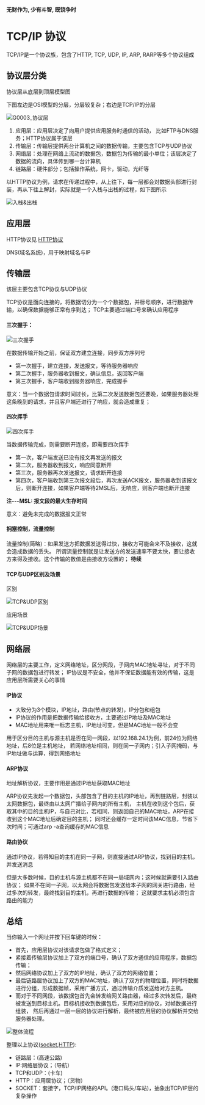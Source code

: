 **无财作为, 少有斗智, 既饶争时**

TCP/IP 协议
=============

TCP/IP是一个协议族，包含了HTTP, TCP, UDP, IP, ARP, RARP等多个协议组成

## 协议层分类
协议层从底层到顶层模型图

下图左边是OSI模型的分层，分层较复杂；右边是TCP/IP的分层

![G0003_协议层](../_templates/Common/G0003_协议层.png)

1. 应用层：应用层决定了向用户提供应用服务时通信的活动， 比如FTP与DNS服务；HTTP协议属于该层
2. 传输层：传输层提供两台计算机之间的数据传输，主要包含TCP与UDP协议
3. 网络层：处理在网络上流动的数据包，数据包为传输的最小单位；该层决定了数据的流向，具体传到哪一台计算机
4. 链路层：硬件部分；包括操作系统，网卡，驱动，光纤等

以HTTP协议为例，请求在传递过程中，从上往下，每一层都会对数据头部进行封装，再从下往上解封，实际就是一个入栈与出栈的过程，如下图所示

![入栈&出栈](../_templates/Common/G0003_数据传输封装.jpeg)

## 应用层

HTTP协议见 [HTTP协议](./G0002_http.md)

DNS(域名系统)，用于映射域名与IP

## 传输层
该层主要包含TCP协议与UDP协议

TCP协议是面向连接的，将数据切分为一个个数据包，并标号顺序，进行数据传输，以确保数据能够正常有序到达；
TCP主要通过端口号来确认应用程序
#### 三次握手：
![三次握手](../_templates/Common/G0003_三次握手.jpeg)

在数据传输开始之前，保证双方建立连接，同步双方序列号

- 第一次握手，建立连接，发送报文，等待服务器响应
- 第二次握手，服务器收到报文，确认信息，返回客户端
- 第三次握手，客户端收到服务器响应，完成握手

意义：当一个数据包请求时间过长，比第二次发送数据包还要晚，如果服务器处理这条晚到的请求，并且客户端还进行了响应，就会造成重复；

#### 四次挥手
![四次挥手](../_templates/Common/G0003_四次挥手.jpeg)

当数据传输完成，则需要断开连接，即需要四次挥手

- 第一次，客户端发送已没有报文再发送的报文
- 第二次，服务器收到报文，响应同意断开
- 第三次，服务器再次发送报文，请求断开连接
- 第四次，客户端收到第三次报文段后，再次发送ACK报文，服务器收到该报文后，则断开连接，如果客户端等待2MSL后，无响应，则客户端也断开连接

**注---MSL: 报文段的最大生存时间**

意义：避免未完成的数据报文正常 

#### 拥塞控制，流量控制
流量控制(简略)：如果发送方把数据发送得过快，接收方可能会来不及接收，这就会造成数据的丢失。
所谓流量控制就是让发送方的发送速率不要太快，要让接收方来得及接收。这个传输的数值是由接收方设置的；
**待续**

#### TCP与UDP区别及场景
区别

![TCP&UDP区别](../_templates/Common/G0003_TCP&UDP.jpeg)

应用场景

![TCP&UDP场景](../_templates/Common/G0003_TCP&UDP场景.jpeg)

## 网络层
网络层的主要工作，定义网络地址，区分网段，子网内MAC地址寻址，对于不同子网的数据包进行转发；
IP协议是不安全，他并不保证数据能有效的传输，这是应用层所需要关心的事情

#### IP协议
- 大致分为3个模块，IP地址，路由(节点的转发)，IP分包和组包
- IP协议的作用是把数据传输给接收方，主要通过IP地址及MAC地址
- MAC地址用来唯一标志主机，IP地址可变，但是MAC地址一般不会变

用于区分目的主机与源主机是否在同一网段，以192.168.24.1为例，前24位为网络地址，后8位是主机地址，
若网络地址相同，则在同一子网内；引入子网掩码，与IP地址做与运算，得到网络地址

#### ARP协议
地址解析协议，主要作用是通过IP地址获取MAC地址

ARP协议先发起一个数据包，头部包含了目的主机的IP地址，再到链路层，封装以太网数据包，最终由以太网广播给子网内的所有主机，
主机在收到这个包后，获取其中的目的主机IP，与自己对比，若相同，则返回自己的MAC地址，ARP在接收到这个MAC地址后确定目的主机；
同时还会缓存一定时间该MAC信息，节省下次时间；可通过arp -a查询缓存的MAC信息

#### 路由协议
通过IP协议，若得知目的主机在同一子网，则直接通过ARP协议，找到目的主机，并发送消息

但是大多数时候，目的主机与源主机都不在同一局域网内；这时候就需要引入路由协议；
如果不在同一子网，以太网会将数据包发送给本子网的网关进行路由，经过多次的转发，最终找到目的主机，再进行数据的传输；
这就要求主机必须包含路由的能力


## 总结
当你输入一个网址并按下回车键的时候：
- 首先，应用层协议对该请求包做了格式定义；
- 紧接着传输层协议加上了双方的端口号，确认了双方通信的应用程序，数据包传输；
- 然后网络协议加上了双方的IP地址，确认了双方的网络位置；
- 最后链路层协议加上了双方的MAC地址，确认了双方的物理位置，同时将数据进行分组，形成数据帧，采用广播方式，通过传输介质发送给对方主机。
- 而对于不同网段，该数据包首先会转发给网关路由器，经过多次转发后，最终被发送到目标主机。目标机接收到数据包后，采用对应的协议，对帧数据进行组装，
然后再通过一层一层的协议进行解析，最终被应用层的协议解析并交给服务器处理。

![整体流程](../_templates/Common/G0003_整体流程.jpg)

整理以上协议([socket](G0001_socket.md),[HTTP](G0002_http.md)):

- 链路层：(高速公路)
- IP:网络层协议；（导航）
- TCP和UDP：(卡车)
- HTTP：应用层协议；（货物）
- SOCKET：套接字，TCP/IP网络的API。(港口码头/车站)，抽象出TCP/IP层的复杂操作